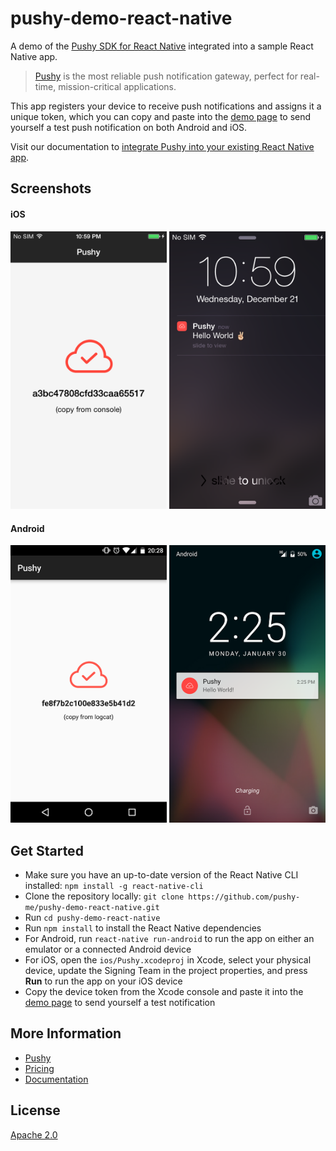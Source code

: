 # pushy-demo-react-native

A demo of the [Pushy SDK for React Native](https://github.com/pushy-me/pushy-react-native) integrated into a sample React Native app.

> [Pushy](https://pushy.me/) is the most reliable push notification gateway, perfect for real-time, mission-critical applications.

This app registers your device to receive push notifications and assigns it a unique token, which you can copy and paste into the [demo page](https://pushy.me/docs/resources/demo) to send yourself a test push notification on both Android and iOS.

Visit our documentation to [integrate Pushy into your existing React Native app](https://pushy.me/docs/additional-platforms/react-native).

## Screenshots

#### iOS

<img src="src/img/1.png" width="250"> <img src="src/img/2.png" width="250"> 

#### Android

<img src="src/img/3.png" width="250"> <img src="src/img/4.png" width="250">

## Get Started

* Make sure you have an up-to-date version of the React Native CLI installed: `npm install -g react-native-cli`
* Clone the repository locally: `git clone https://github.com/pushy-me/pushy-demo-react-native.git`
* Run `cd pushy-demo-react-native`
* Run `npm install` to install the React Native dependencies
* For Android, run `react-native run-android` to run the app on either an emulator or a connected Android device
* For iOS, open the `ios/Pushy.xcodeproj` in Xcode, select your physical device, update the Signing Team in the project properties, and press **Run** to run the app on your iOS device
* Copy the device token from the Xcode console and paste it into the [demo page](https://pushy.me/docs/resources/demo) to send yourself a test notification

## More Information

* [Pushy](https://pushy.me/)
* [Pricing](https://pushy.me/pricing)
* [Documentation](https://pushy.me/docs)

## License

[Apache 2.0](LICENSE)
